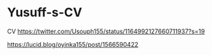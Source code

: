# Yusuff-s-CV
CV
https://twitter.com/Usouph155/status/1164992127660711937?s=19

https://lucid.blog/oyinka155/post/1566590422
